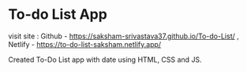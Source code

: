 # To-do List App
visit site : Github - https://saksham-srivastava37.github.io/To-do-List/ , 
             Netlify - https://to-do-list-saksham.netlify.app/
             
Created To-Do List app with date using HTML, CSS and JS.
